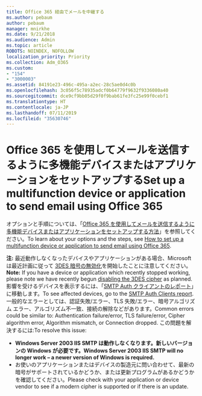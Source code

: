 ```yaml
---
title: Office 365 経由でメールを中継する
ms.author: pebaum
author: pebaum
manager: mnirkhe
ms.date: 9/21/2018
ms.audience: Admin
ms.topic: article
ROBOTS: NOINDEX, NOFOLLOW
localization_priority: Priority
ms.collection: Adm_O365
ms.custom:
- "154"
- "3000003"
ms.assetid: 84191e23-496c-495a-a2ec-28c5ae0d4c0b
ms.openlocfilehash: 3c056f5c78935adcf0b64779f9632f9336080a40
ms.sourcegitcommit: dce9cf9bb05d29f0f9bab61fe3fc25e99f0cebf1
ms.translationtype: HT
ms.contentlocale: ja-JP
ms.lasthandoff: 07/11/2019
ms.locfileid: "35630746"
---
```

# <a name="set-up-a-multifunction-device-or-application-to-send-email-using-office-365"></a><span data-ttu-id="32b51-102">Office 365 を使用してメールを送信するように多機能デバイスまたはアプリケーションをセットアップする</span><span class="sxs-lookup"><span data-stu-id="32b51-102">Set up a multifunction device or application to send email using Office 365</span></span>

<span data-ttu-id="32b51-103">オプションと手順については、「[Office 365 を使用してメールを送信するように多機能デバイスまたはアプリケーションをセットアップする方法](https://support.office.com/article/69f58e99-c550-4274-ad18-c805d654b4c4)」を参照してください。</span><span class="sxs-lookup"><span data-stu-id="32b51-103">To learn about your options and the steps, see [How to set up a multifunction device or application to send email using Office 365](https://support.office.com/article/69f58e99-c550-4274-ad18-c805d654b4c4).</span></span>
  
<span data-ttu-id="32b51-104">**注:** 最近動作しなくなったデバイスやアプリケーションがある場合、Microsoft は最近計画に従って [3DES 暗号の無効化](https://docs.microsoft.com/office365/securitycompliance/technical-reference-details-about-encryption)を開始したことに注意してください。</span><span class="sxs-lookup"><span data-stu-id="32b51-104">**Note:** If you have a device or application which recently stopped working, please note we have recently begun [disabling the 3DES cipher](https://docs.microsoft.com/office365/securitycompliance/technical-reference-details-about-encryption) as planned.</span></span> <span data-ttu-id="32b51-105">影響を受けるデバイスを表示するには、「[SMTP Auth クライアントのレポート](https://protection.office.com/mailflow/dashboard)」に移動します。</span><span class="sxs-lookup"><span data-stu-id="32b51-105">To see affected devices, go to the [SMTP Auth Clients report](https://protection.office.com/mailflow/dashboard).</span></span> <span data-ttu-id="32b51-106">一般的なエラーとしては、認証失敗/エラー、TLS 失敗/エラー、暗号アルゴリズム エラー、アルゴリズム不一致、接続の解除などがあります。</span><span class="sxs-lookup"><span data-stu-id="32b51-106">Common errors could be similar to: Authentication failure/error, TLS failure/error, Cipher algorithm error, Algorithm mismatch, or Connection dropped.</span></span> <span data-ttu-id="32b51-107">この問題を解決するには:</span><span class="sxs-lookup"><span data-stu-id="32b51-107">To resolve this issue:</span></span>
 - <span data-ttu-id="32b51-108">**Windows Server 2003 IIS SMTP は動作しなくなります。新しいバージョンの Windows が必要です。**</span><span class="sxs-lookup"><span data-stu-id="32b51-108">**Windows Server 2003 IIS SMTP will no longer work – a newer version of Windows is required.**</span></span>  
 - <span data-ttu-id="32b51-109">お使いのアプリケーションまたはデバイスの製造元に問い合わせて、最新の暗号がサポートされているかどうか、または更新プログラムがあるかどうかを確認してください。</span><span class="sxs-lookup"><span data-stu-id="32b51-109">Please check with your application or device vendor to see if a modern cipher is supported or if there is an update.</span></span>
